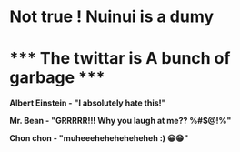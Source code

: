 # Not true ! Nuinui is a dumy
# *** The twittar is A bunch of garbage ***

**Albert Einstein - "I absolutely hate this!"**

**Mr. Bean - "GRRRRR!!! Why you laugh at me?? %#$@!%"**

**Chon chon - "muheeeheheheheheheh :) 😀😁"**
